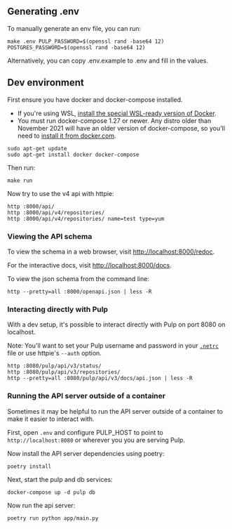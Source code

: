 ## Generating .env

To manually generate an env file, you can run:

```
make .env PULP_PASSWORD=$(openssl rand -base64 12) POSTGRES_PASSWORD=$(openssl rand -base64 12)
```

Alternatively, you can copy .env.example to .env and fill in the values.


## Dev environment

First ensure you have docker and docker-compose installed.
- If you're using WSL, [install the special WSL-ready version of Docker](https://docs.docker.com/desktop/windows/wsl).
- You must run docker-compose 1.27 or newer. Any distro older than November 2021 will have an older version of docker-compose, so you'll need to [install it from docker.com](https://docs.docker.com/engine/install/ubuntu/#install-using-the-repository).

```
sudo apt-get update
sudo apt-get install docker docker-compose
```

Then run:

```
make run
```

Now try to use the v4 api with httpie:

```
http :8000/api/
http :8000/api/v4/repositories/
http :8000/api/v4/repositories/ name=test type=yum
```


### Viewing the API schema

To view the schema in a web browser, visit
[http://localhost:8000/redoc](http://localhost:8000/redoc).

For the interactive docs, visit [http://localhost:8000/docs](http://localhost:8000/docs).

To view the json schema from the command line:

```
http --pretty=all :8000/openapi.json | less -R
```


### Interacting directly with Pulp

With a dev setup, it's possible to interact directly with Pulp on port 8080 on localhost.

Note: You'll want to set your Pulp username and password in your
[`.netrc`](https://www.gnu.org/software/inetutils/manual/html_node/The-_002enetrc-file.html) file or
use httpie's `--auth` option.

```
http :8080/pulp/api/v3/status/
http :8080/pulp/api/v3/repositories/
http --pretty=all :8080/pulp/api/v3/docs/api.json | less -R
```

### Running the API server outside of a container

Sometimes it may be helpful to run the API server outside of a container to make it easier to
interact with.

First, open `.env` and configure PULP_HOST to point to `http://localhost:8080` or wherever you you
are serving Pulp.

Now install the API server dependencies using poetry:

```
poetry install
```

Next, start the pulp and db services:

```
docker-compose up -d pulp db
```

Now run the api server:

```
poetry run python app/main.py
```
